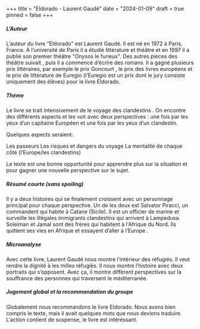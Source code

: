 +++
title = "Eldorado - Laurent Gaudé"
date = "2024-01-09"
draft = true
pinned = false
+++
##### L’Auteur

L’auteur du livre "Eldorado" est Laurent Gaudé. Il est né en 1972 à Paris, France. À l’université de Paris il a étudié littérature et théâtre et en 1997 il a publié son premier théâtre "Onysos le furieux". Des autres pièces des
théâtre suivait , puis il a commencé d’écrire des romans. Il a gagné plusieurs prix littéraires, par exemple le prix Goncourt , le prix des livres européens et le prix de littérature de Euregio (l’Euregio est un prix dont le jury consiste uniquement des élèves) pour le livre Eldorado.

##### Thème

Le livre se trait intensivement de le voyage des clandestins . On encontre des différents aspects et les voit avec deux perspectives : une fois par les yeux d’un capitaine Européen et une fois par les yeux d’un clandestin.

Quelques aspects seraient:

Les passeurs
Les risques et dangers du voyage
La mentalité de chaque côté (l’Europe/les clandestins)

Le texte est une bonne opportunité pour apprendre plus sur la situation et pour gagner une nouvelle
perspective sur le sujet.

##### Résumé courte (sans spoiling)

Il y a deux histoires qui se finalement croissent avec un personnage principal pour chaque
perspective. Un de les deux est Salvator Piracci, un commandent qui habite à Catane (Sicile). Il est un
officier de marine et surveille les illégales immigrants clandestins qui arrivent à Lampedusa.
Soleiman et Jamal sont des frères qui habitent à l'Afrique du Nord. Ils quittent ses vies en Afrique et
essayent d’aller à l’Europe .

##### Microanalyse

Avec cette livre, Laurent Gaudé nous montre l’intérieur des réfugiés. Il veut rendre la dignité à les milles réfugiés. Il nous montre l’histoire avec deux portraits qui s’opposent. Avec ça, il montre diffèrent perspectives sur la souffrance des personnes qui traversent le méditerranée.

##### Jugement global et la recommandation du groupe

Globalement nous recommandons le livre Eldorado. Nous avons bien compris le texte, mais il avait
quelques mots que nous devions traduire. L’action contient de suspense, le livre est intéréssant.